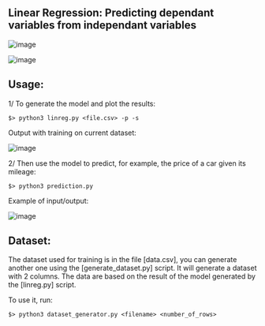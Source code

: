 ## Linear Regression: Predicting dependant variables from independant variables


![image](https://user-images.githubusercontent.com/91064070/213888620-6b488e8f-0164-4655-a442-af6fe28b1bb3.png)

![image](https://user-images.githubusercontent.com/91064070/213887705-0a1ac769-e042-4d45-a0c6-717af65efeea.png)


## Usage:

1/ To generate the model and plot the results:
```shell
$> python3 linreg.py <file.csv> -p -s
```
Output with training on current dataset:

![image](https://user-images.githubusercontent.com/91064070/217232539-4aa26ca0-17ce-4272-bbb3-240373bb8976.png)

2/ Then use the model to predict, for example, the price of a car given its mileage:
```shell
$> python3 prediction.py
```

Example of input/output:

![image](https://user-images.githubusercontent.com/91064070/217232883-c284289b-4775-43b1-8178-f34aa1ba1389.png)


## Dataset:

The dataset used for training is in the file [data.csv], you can generate another one using the [generate_dataset.py] script. It will generate a dataset with 2 columns. The data are based on the result of the model generated by the [linreg.py] script.

To use it, run:
```shell
$> python3 dataset_generator.py <filename> <number_of_rows>
```
